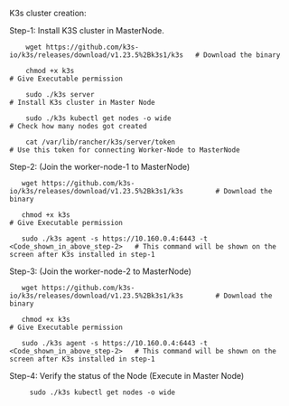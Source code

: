 K3s cluster creation:

Step-1: Install K3S cluster in MasterNode.​

        wget https://github.com/k3s-io/k3s/releases/download/v1.23.5%2Bk3s1/k3s   # Download the binary

        chmod +x k3s ​                                                            # Give Executable permission  

        sudo ./k3s server​                                                        # Install K3s cluster in Master Node   
        
        sudo ./k3s kubectl get nodes -o wide                                      # Check how many nodes got created
         
        cat /var/lib/rancher/k3s/server/token                                     # Use this token for connecting Worker-Node to MasterNode


Step-2: (Join the worker-node-1 to MasterNode)

       wget https://github.com/k3s-io/k3s/releases/download/v1.23.5%2Bk3s1/k3s        # Download the binary

       chmod +x k3s ​                                                                 # Give Executable permission  
             
       sudo ./k3s agent -s https://10.160.0.4:6443 -t <Code_shown_in_above_step-2>​   # This command will be shown on the screen after K3s installed in step-1



Step-3: (Join the worker-node-2 to MasterNode)

       wget https://github.com/k3s-io/k3s/releases/download/v1.23.5%2Bk3s1/k3s        # Download the binary

       chmod +x k3s ​                                                                 # Give Executable permission  
        
       sudo ./k3s agent -s https://10.160.0.4:6443 -t <Code_shown_in_above_step-2>​   # This command will be shown on the screen after K3s installed in step-1


Step-4: Verify the status of the Node (Execute in Master Node)

         sudo ./k3s kubectl get nodes -o wide​

